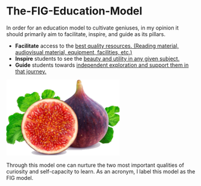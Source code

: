 # The-FIG-Education-Model

In order for an education model to cultivate geniuses, in my opinion it should primarily aim to facilitate, inspire, and guide as its pillars.

- **Facilitate** access to the <ins>best quality resources.<ins> (Reading material, audiovisual material, equipment, facilities, etc.)
- **Inspire** students to see the <ins>beauty and utility<ins> in any given subject.
- **Guide** students towards <ins>independent exploration<ins> and support them in that journey.

<div style="text-align: ;">
<img src="FIG.png" style="width:300px;">
</div>

Through this model one can nurture the two most important qualities of curiosity and self-capacity to learn. As an acronym, I label this model as the FIG model.
